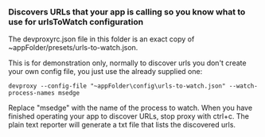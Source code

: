 
### Discovers URLs that your app is calling so you know what to use for urlsToWatch configuration

The devproxyrc.json file in this folder is an exact copy of ~appFolder/presets/urls-to-watch.json.

This is for demonstration only, normally to discover urls you don't create your own config file, you just use the already supplied one:

```
devproxy --config-file "~appFolder\config\urls-to-watch.json" --watch-process-names msedge
```

Replace "msedge" with the name of the process to watch.
When you have finished operating your app to discover URLs, stop proxy with ctrl+c. The plain text reporter will generate a txt file that lists the discovered urls.

